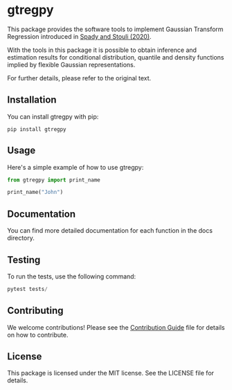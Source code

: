 # gtregpy

This package provides the software tools to implement Gaussian Transform Regression introduced in 
[Spady and Stouli (2020)](https://arxiv.org/pdf/2011.06416.pdf).

With the tools in this package it is possible to obtain inference and estimation results for conditional distribution, 
quantile and density functions implied by flexible Gaussian representations.

For further details, please refer to the original text.

## Installation

You can install gtregpy with pip:

`pip install gtregpy`


## Usage

Here's a simple example of how to use gtregpy:

```python
from gtregpy import print_name

print_name("John")
```

## Documentation
You can find more detailed documentation for each function in the docs directory.

## Testing

To run the tests, use the following command:

```python
pytest tests/
```

## Contributing
We welcome contributions! Please see the [Contribution Guide](CONTRIBUTING.md) file for details on how to contribute.

## License
This package is licensed under the MIT license. See the LICENSE file for details.



